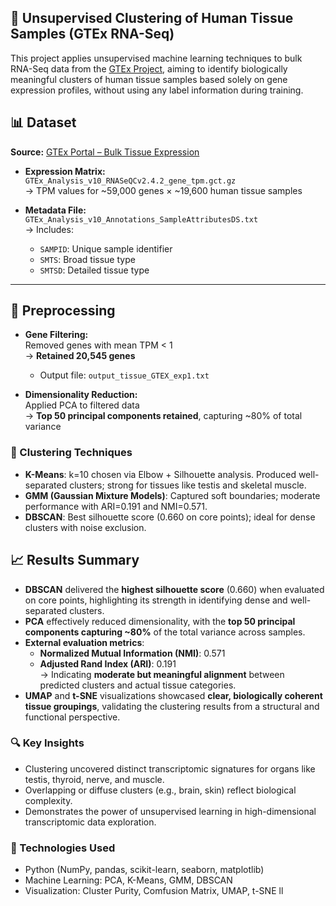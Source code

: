 
## 🧬 Unsupervised Clustering of Human Tissue Samples (GTEx RNA-Seq)

This project applies unsupervised machine learning techniques to bulk RNA-Seq data from the [GTEx Project](https://gtexportal.org/), aiming to identify biologically meaningful clusters of human tissue samples based solely on gene expression profiles, without using any label information during training.

## 📊 Dataset

**Source:** [GTEx Portal – Bulk Tissue Expression](https://gtexportal.org/home/downloads/adult-gtex/bulk_tissue_expression)

- **Expression Matrix:**  
  `GTEx_Analysis_v10_RNASeQCv2.4.2_gene_tpm.gct.gz`  
  → TPM values for ~59,000 genes × ~19,600 human tissue samples

- **Metadata File:**  
  `GTEx_Analysis_v10_Annotations_SampleAttributesDS.txt`  
  → Includes:
  - `SAMPID`: Unique sample identifier  
  - `SMTS`: Broad tissue type  
  - `SMTSD`: Detailed tissue type

---

## 🧹 Preprocessing

- **Gene Filtering:**  
  Removed genes with mean TPM < 1  
  → **Retained 20,545 genes**  
  - Output file: `output_tissue_GTEX_exp1.txt`

- **Dimensionality Reduction:**  
  Applied PCA to filtered data  
  → **Top 50 principal components retained**, capturing ~80% of total variance
### 🤖 Clustering Techniques

* **K-Means**: k=10 chosen via Elbow + Silhouette analysis. Produced well-separated clusters; strong for tissues like testis and skeletal muscle.
* **GMM (Gaussian Mixture Models)**: Captured soft boundaries; moderate performance with ARI=0.191 and NMI=0.571.
* **DBSCAN**: Best silhouette score (0.660 on core points); ideal for dense clusters with noise exclusion.

## 📈 Results Summary

- **DBSCAN** delivered the **highest silhouette score** (0.660) when evaluated on core points, highlighting its strength in identifying dense and well-separated clusters.
- **PCA** effectively reduced dimensionality, with the **top 50 principal components capturing ~80%** of the total variance across samples.
- **External evaluation metrics**:
  - **Normalized Mutual Information (NMI)**: 0.571  
  - **Adjusted Rand Index (ARI)**: 0.191  
  → Indicating **moderate but meaningful alignment** between predicted clusters and actual tissue categories.
- **UMAP** and **t-SNE** visualizations showcased **clear, biologically coherent tissue groupings**, validating the clustering results from a structural and functional perspective.

### 🔍 Key Insights

* Clustering uncovered distinct transcriptomic signatures for organs like testis, thyroid, nerve, and muscle.
* Overlapping or diffuse clusters (e.g., brain, skin) reflect biological complexity.
* Demonstrates the power of unsupervised learning in high-dimensional transcriptomic data exploration.

### 📁 Technologies Used

* Python (NumPy, pandas, scikit-learn, seaborn, matplotlib)
* Machine Learning: PCA, K-Means, GMM, DBSCAN
* Visualization: Cluster Purity, Comfusion Matrix, UMAP, t-SNE
  ll
  

